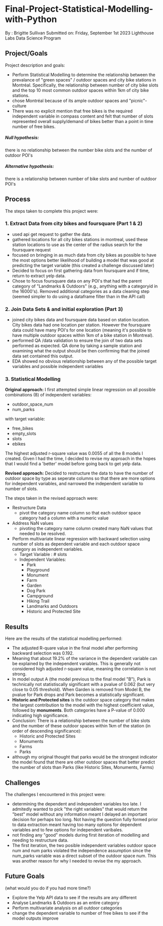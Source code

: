 # Final-Project-Statistical-Modelling-with-Python
By : Brigitte Sullivan 
Submitted on: Friday, September 1st 2023
Lighthouse Labs Data Science Program 

## Project/Goals
Project description and goals: 

* Perform Statistical Modelling to determine the relationship between the prevalance of "green spaces" / outdoor spaces and city bike stations in Montréal. Specifically, the relationship between number of city bike slots and the top 10 most common outdoor spaces within 1km of city bike stations. 
* chose Montréal because of its ample outdoor spaces and "picnic"-culture 
* There was no explicit mention that free bikes is the required independent variable in compass content and felt that number of slots represented overall supply/demand of bikes better than a point in time number of free bikes.

##### **Null hypothesis:** 
there is no relationship between the number bike slots and the number of outdoor POI's

##### **Alternative hypothesis:** 
there is a relationship between number of bike slots and number of outdoor POI's

## Process

The steps taken to complete this project were: 

### 1. Extract Data from city bikes and foursquare (Part 1 & 2) 
* used api get request to gather the data. 
* gathered locations for all city bikes stations in montreal, used these station locations to use as the center of the radius search for the foursquare request 
* focused on bringing in as much data from city bikes as possible to have the most options better likelihood of building a model that was good at predicting the target variable (this created a challenge discussed later)
* Decided to focus on first gathering data from foursquare and if time, return to extract yelp data. 
* Chose to focus foursquare data on any POI's that had the parent category of "Landmarks & Outdoors" (e.g., anything with a categoryid in the 16000's). Removed additional categories as a data cleaning step (seemed simpler to do using a dataframe filter than in the API call)


### 2. Join Data Sets & and initial exploration (Part 3) 

* joined city bikes data and foursquare data based on station location. City bikes data had one location per station. However the foursquare data could have many POI's for one location (meaning it's possible to have multiple outdoor spaces within 1km of a bike station in Montreal).
* performed QA /data validation to ensure the join of two data sets performed as expected. QA done by taking a sample station and examining what the output should be then confirming that the joined data set contained this output.
* EDA showed no obvious relationship between any of the possible target variables and possible independent variables


### 3. Statistical Modelling

**Original approach:** I first attempted simple linear regression on all possible combinations (8) of independent variables:
* outdoor_space_num
* num_parks

with target variable:
* free_bikes
* empty_slots
* slots
* ebikes

The highest adjusted r-square value was 0.0055 of all the 8 models I created. Given I had the time, I decided to revise my approach in the hopes that I would find a 'better' model before going back to get yelp data. 

**Revised approach:** Decided to restructure the data to have the number of outdoor space by type as seperate columns so that there are more options for independent variables, and narrowed the independent variable to number of slots. 

The steps taken in the revised approach were: 
* Restructure Data
    * pivot the category name column so that each outdoor space category had a column with a numeric value
* Address NaN values
    * pivoting the category name column created many NaN values that needed to be resolved. 
* Perform multivariate linear regression with backward selection using number of slots as dependent variable and each outdoor space category as independent variables. 
    * Target Variable : # slots 
    * Independent Variables: 
        * Park
        * Playground
        * Monument
        * Farm
        * Garden
        * Dog Park
        * Campground
        * Hiking Trail
        * Landmarks and Outdoors
        * Historic and Protected Site

## Results
Here are the results of the statistical modelling performed: 

* The adjusted R-quare value in the final model after performing backward selection was 0.192. 
* Meaning that about 19.2% of the variance in the dependent variable can be explained by the independent variables. This is generally not considered high adjusted r-square value, meaning the correlation is not strong.
* In model output A (the model previous to the final model "B"), Park is technically not statistiscally significant with a pvalue of 0.062 (but very close to 0.05 threshold). When Garden is removed from Model B, the pvalue for Park drops and Park becomes a statistically significant.
* **Historic and Protected sites** is the outdoor space category that makes the largest contribution to the model with the highest coefficient value, followed by **monuments**. Both categories have a P-value of 0.000 indicating high significance.
* Conclusion: There is a relationship between the number of bike slots and the number of these outdoor spaces within 1km of the station (in order of descending significance): 
    * Historic and Protected Sites
    * Monuments
    * Farms
    * Parks
* although my original thought that parks would be the strongest indicator the model found that there are other outdoor spaces that better predict the number of slots than Parks (like Historic Sites, Monuments, Farms)

## Challenges 

The challenges I encountered in this project were: 

* determining the dependent and independent variables too late. I admitedly wanted to pick "the right variables" that would return the "best" model without any information meant I delayed an important decision for perhaps too long. Not having the question fully formed prior to data extraction meant having too many options for dependent variables and to few options for independent varibales. 
* not finding any "good" models during first iteration of modelling and needing to restructure data. 
* The first iteration, the two posible independent variables outdoor space num and num parks violated the independence assumption since the num_parks variable was a direct subset of the outdoor space num. This was another reason for why I needed to revise the my approach.  

## Future Goals
(what would you do if you had more time?)
* Explore the Yelp API data to see if the results are any different
* Analyse Landmarks & Outdoors as an entire category 
* Perform multivariate analysis on all outdoor categories 
* change the dependent variable to number of free bikes to see if the model outputs improve